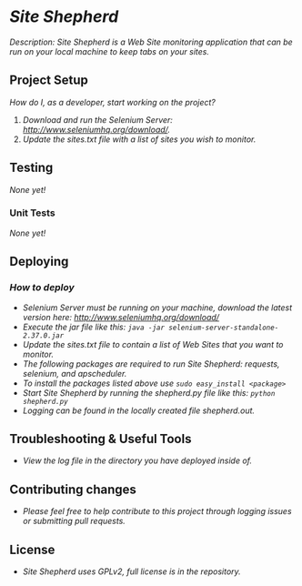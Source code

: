 # _Site Shepherd_

_Description: Site Shepherd is a Web Site monitoring application that can be run on your local machine to keep tabs on your sites._

## Project Setup

_How do I, as a developer, start working on the project?_ 

1. _Download and run the Selenium Server: http://www.seleniumhq.org/download/._
2. _Update the sites.txt file with a list of sites you wish to monitor._

## Testing

_None yet!_

### Unit Tests

_None yet!_

## Deploying

### _How to deploy_
- _Selenium Server must be running on your machine, download the latest version here: http://www.seleniumhq.org/download/_
- _Execute the jar file like this: `java -jar selenium-server-standalone-2.37.0.jar`_
- _Update the sites.txt file to contain a list of Web Sites that you want to monitor._
- _The following packages are required to run Site Shepherd: requests, selenium, and apscheduler._
- _To install the packages listed above use `sudo easy_install <package>`_
- _Start Site Shepherd by running the shepherd.py file like this: `python shepherd.py`_
- _Logging can be found in the locally created file shepherd.out._

## Troubleshooting & Useful Tools

- _View the log file in the directory you have deployed inside of._

## Contributing changes

- _Please feel free to help contribute to this project through logging issues or submitting pull requests._

## License

- _Site Shepherd uses GPLv2, full license is in the repository._
